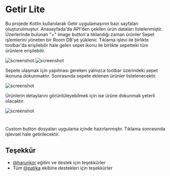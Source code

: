 
# Getir Lite

Bu projede Kotlin kullanılarak Getir uygulamasının bazı sayfaları oluşturulmuştur. Anasayfada'da API'den çekilen ürün dataları listelenmiştir. Üzerlerinde bulunan "+" image button'a tıklandığı zaman ürünler Sepet işlemlerini yöneten bir Room DB'ye yüklenir. Tıklama işlevi ile birlikte toolbar'da erişilebilir hale gelen sepet ikonu ile birlikte sepetteki tüm ürünlere erişilebilir.

![screenshot](listnonclickss.png)
![screenshot](listfragmentss.png)

Sepete ulaşmak için yapılması gereken yalnızca toolbar üzerindeki sepet ikonuna dokunmaktır. Sonrasında sepete eklenen ürünler listelenecektir.

![screenshot](basketss.png)

Ürünlerin detaylarını görüntüleyebilmek için ise ürüne dokunmak yeterli olacaktır.

![screenshot](detailss.png)


  
#

Custom button dosyaları uygulama içinde hazırlanmıştır. Tıklama sonrasında işlevsel hale getirilecektir.
  
## Teşekkür

- [@harunkor](https://www.github.com/harunkor) eğitim ve destek için teşekkürler
- Tüm  [@patika](https://www.patika.dev/) ekibine destekleri için teşekkürler

  
